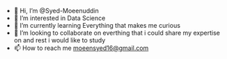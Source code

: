 - 👋 Hi, I’m @Syed-Moeenuddin
- 👀 I’m interested in Data Science
- 🌱 I’m currently learning Everything that makes me curious
- 💞️ I’m looking to collaborate on everthing that i could share my expertise on and rest i would like to study
- 📫 How to reach me moeensyed16@gmail.com

<!---
Syed-Moeenuddin/Syed-Moeenuddin is a ✨ special ✨ repository because its `README.md` (this file) appears on your GitHub profile.
You can click the Preview link to take a look at your changes.
--->
